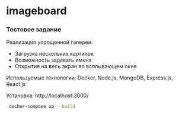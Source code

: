 # imageboard
### Тестовое задание

Реализация упрощенной галереи:

- Загрузка нескольких картинок
- Возможность задавать имена
- Открытие на весь экран во всплывающем окне

Используемые технологии: Docker, Node.js, MongoDB, Express.js, React.js

Установка: http://localhost:3000/

 ```bash
  docker-compose up --build
  ```